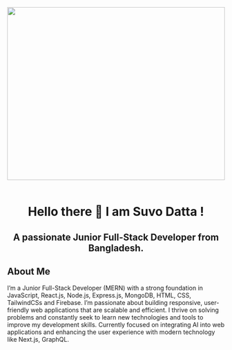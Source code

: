 <div align="center">
  <img height="400" width ="100%" src="https://camo.githubusercontent.com/f92856be35a5e0e418bf141ce04d4b497b3fce020b0e3660f87a1bf1c871429f/68747470733a2f2f6d69726f2e6d656469756d2e636f6d2f76322f726573697a653a6669743a333230302f666f726d61743a776562702f302a64653049646955536f4a5477677379732e676966"/>
</div>

<br clear="both">
<div>
<h1 align="center">Hello there 👋 I am Suvo Datta !</h1>
<h2 align="center">A passionate Junior Full-Stack Developer from Bangladesh.</h2>
</div>

## About Me
<p>
I’m a Junior Full-Stack Developer (MERN) with a strong foundation in JavaScript, React.js, Node.js, Express.js, MongoDB, HTML, CSS, TailwindCSs and Firebase. I’m passionate about building responsive, user-friendly web applications that are scalable and efficient. I thrive on solving problems and constantly seek to learn new technologies and tools to improve my development skills. Currently focused on integrating AI into web applications and enhancing the user experience with modern technology like Next.js, GraphQL.
</p>

